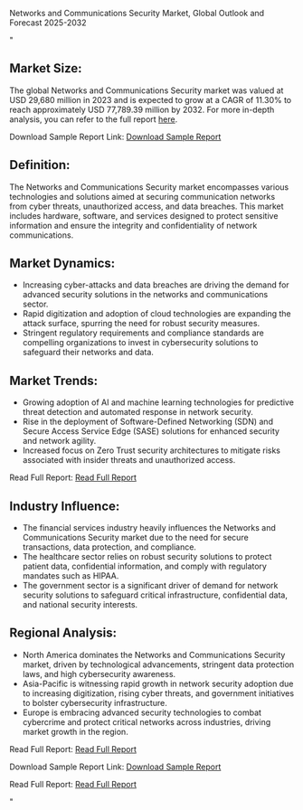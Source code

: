 Networks and Communications Security Market, Global Outlook and Forecast 2025-2032 

"<html>
<h2>Market Size:</h2>
<p>The global Networks and Communications Security market was valued at USD 29,680 million in 2023 and is expected to grow at a CAGR of 11.30% to reach approximately USD 77,789.39 million by 2032. For more in-depth analysis, you can refer to the full report <a href='https://www.statsmarketresearch.com/global-networks-communications-security-forecast-2025-2032-604-8027890'>here</a>.</p>
<p>Download Sample Report Link: <a href='https://www.statsmarketresearch.com/download-free-sample/8027890/global-networks-communications-security-forecast-2025-2032-604'>Download Sample Report</a></p>

<h2>Definition:</h2>
<p>The Networks and Communications Security market encompasses various technologies and solutions aimed at securing communication networks from cyber threats, unauthorized access, and data breaches. This market includes hardware, software, and services designed to protect sensitive information and ensure the integrity and confidentiality of network communications.</p>

<h2>Market Dynamics:</h2>
<ul>
  <li>Increasing cyber-attacks and data breaches are driving the demand for advanced security solutions in the networks and communications sector.</li>
  <li>Rapid digitization and adoption of cloud technologies are expanding the attack surface, spurring the need for robust security measures.</li>
  <li>Stringent regulatory requirements and compliance standards are compelling organizations to invest in cybersecurity solutions to safeguard their networks and data.</li>
</ul>

<h2>Market Trends:</h2>
<ul>
  <li>Growing adoption of AI and machine learning technologies for predictive threat detection and automated response in network security.</li>
  <li>Rise in the deployment of Software-Defined Networking (SDN) and Secure Access Service Edge (SASE) solutions for enhanced security and network agility.</li>
  <li>Increased focus on Zero Trust security architectures to mitigate risks associated with insider threats and unauthorized access.</li>
</ul>
<p>Read Full Report: <a href='https://www.statsmarketresearch.com/global-networks-communications-security-forecast-2025-2032-604-8027890'>Read Full Report</a></p>

<h2>Industry Influence:</h2>
<ul>
  <li>The financial services industry heavily influences the Networks and Communications Security market due to the need for secure transactions, data protection, and compliance.</li>
  <li>The healthcare sector relies on robust security solutions to protect patient data, confidential information, and comply with regulatory mandates such as HIPAA.</li>
  <li>The government sector is a significant driver of demand for network security solutions to safeguard critical infrastructure, confidential data, and national security interests.</li>
</ul>

<h2>Regional Analysis:</h2>
<ul>
  <li>North America dominates the Networks and Communications Security market, driven by technological advancements, stringent data protection laws, and high cybersecurity awareness.</li>
  <li>Asia-Pacific is witnessing rapid growth in network security adoption due to increasing digitization, rising cyber threats, and government initiatives to bolster cybersecurity infrastructure.</li>
  <li>Europe is embracing advanced security technologies to combat cybercrime and protect critical networks across industries, driving market growth in the region.</li>
</ul>
<p>Read Full Report: <a href='https://www.statsmarketresearch.com/global-networks-communications-security-forecast-2025-2032-604-8027890'>Read Full Report</a></p>
</html>
<p>Download Sample Report Link: <a href='https://www.statsmarketresearch.com/download-free-sample/8027890/global-networks-communications-security-forecast-2025-2032-604'>Download Sample Report</a></p>
<p>Read Full Report: <a href='https://www.statsmarketresearch.com/global-networks-communications-security-forecast-2025-2032-604-8027890'>Read Full Report</a></p>"

